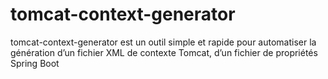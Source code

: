 # tomcat-context-generator
tomcat-context-generator est un outil simple et rapide pour automatiser la génération d’un fichier XML de contexte Tomcat, d’un fichier de propriétés Spring Boot 
